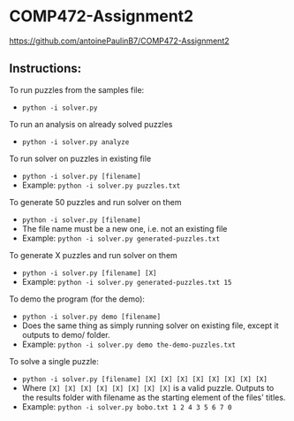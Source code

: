 # COMP472-Assignment2
https://github.com/antoinePaulinB7/COMP472-Assignment2

## Instructions:
To run puzzles from the samples file:
* ```python -i solver.py```

To run an analysis on already solved puzzles
* ```python -i solver.py analyze```

To run solver on puzzles in existing file
* ```python -i solver.py [filename]```
* Example: ```python -i solver.py puzzles.txt```

To generate 50 puzzles and run solver on them
* ```python -i solver.py [filename]```
* The file name must be a new one, i.e. not an existing file
* Example: ```python -i solver.py generated-puzzles.txt```

To generate X puzzles and run solver on them
* ```python -i solver.py [filename] [X]```
* Example: ```python -i solver.py generated-puzzles.txt 15```

To demo the program (for the demo):
* ```python -i solver.py demo [filename]```
* Does the same thing as simply running solver on existing file, except it outputs to demo/ folder.
* Example: ```python -i solver.py demo the-demo-puzzles.txt```

To solve a single puzzle:
* ```python -i solver.py [filename] [X] [X] [X] [X] [X] [X] [X] [X]```
* Where ```[X] [X] [X] [X] [X] [X] [X] [X]``` is a valid puzzle. Outputs to the results folder with filename as the starting element of the files' titles.
* Example: ```python -i solver.py bobo.txt 1 2 4 3 5 6 7 0```